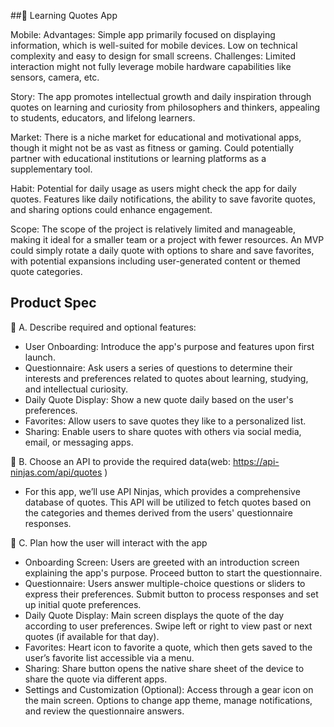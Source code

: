 ##🧐 Learning Quotes App

Mobile:
Advantages: Simple app primarily focused on displaying information, which is well-suited for mobile devices. Low on technical complexity and easy to design for small screens.
Challenges: Limited interaction might not fully leverage mobile hardware capabilities like sensors, camera, etc.

Story:
The app promotes intellectual growth and daily inspiration through quotes on learning and curiosity from philosophers and thinkers, appealing to students, educators, and lifelong learners.

Market:
There is a niche market for educational and motivational apps, though it might not be as vast as fitness or gaming.
Could potentially partner with educational institutions or learning platforms as a supplementary tool.

Habit:
Potential for daily usage as users might check the app for daily quotes. Features like daily notifications, the ability to save favorite quotes, and sharing options could enhance engagement.

Scope:
The scope of the project is relatively limited and manageable, making it ideal for a smaller team or a project with fewer resources.
An MVP could simply rotate a daily quote with options to share and save favorites, with potential expansions including user-generated content or themed quote categories.

## Product Spec

🎯 A. Describe required and optional features:

- User Onboarding: Introduce the app's purpose and features upon first launch.
- Questionnaire: Ask users a series of questions to determine their interests and preferences related to quotes about learning, studying, and intellectual curiosity.
- Daily Quote Display: Show a new quote daily based on the user's preferences.
- Favorites: Allow users to save quotes they like to a personalized list.
- Sharing: Enable users to share quotes with others via social media, email, or messaging apps.

🎯 B. Choose an API to provide the required data(web: https://api-ninjas.com/api/quotes )
- For this app, we’ll use API Ninjas, which provides a comprehensive database of quotes. This API will be utilized to fetch quotes based on the categories and themes derived from the users' questionnaire responses.

🎯 C. Plan how the user will interact with the app
- Onboarding Screen: Users are greeted with an introduction screen explaining the app's purpose.
Proceed button to start the questionnaire.
- Questionnaire: Users answer multiple-choice questions or sliders to express their preferences.
Submit button to process responses and set up initial quote preferences.
- Daily Quote Display: Main screen displays the quote of the day according to user preferences.
Swipe left or right to view past or next quotes (if available for that day).
- Favorites: Heart icon to favorite a quote, which then gets saved to the user’s favorite list accessible via a menu.
- Sharing: Share button opens the native share sheet of the device to share the quote via different apps.
- Settings and Customization (Optional): Access through a gear icon on the main screen. Options to change app theme, manage notifications, and review the questionnaire answers.
